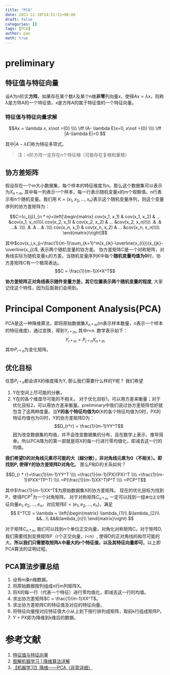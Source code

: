 ```yaml
---
title: "PCA"
date: 2023-12-10T14:51:51+08:00
draft: false
categories: []
tags: [PCA]
author: pan
math: true
---
```


# preliminary

## 特征值与特征向量

设A为n阶实**方阵**，如果存在某个数$\lambda$及某个n维**非零**列向量$x$，使得$Ax=\lambda x$，则称$\lambda$是方阵A的一个特征值，$x$是方阵A的属于特征值的一个特征向量。

### 特征值与特征向量求解

$$Ax = \lambda x, x\not ={0} \\\\
\iff (A- \lambda E)x=0, x\not ={0} \\\\
\iff |A-\lambda E|=0 $$

其中$|A-\lambda E|$称为特征多项式。
> 注：n阶方阵一定存在n个特征根（可能存在复根和重根）

## 协方差矩阵

假设存在一个m大小数据集，每个样本的特征维度为n。那么这个数据集可以表示为$X_{n * m}$, 其中每一列表示一个样本，每一行表示随机变量x的m个观察值。n行表示有n个随机变量。我们用
$K=(x_1, x_2, ...,x_n)$表示这个随机变量序列，则这个变量序列的协方差矩阵为：

$$C=(c_{ij})_{n * n}=\left[\begin{matrix}
    cov(x_1, x_1) & cov(x_1, x_2) & ... &cov(x_1, x_n)\\\\
    cov(x_2, x_1) & cov(x_2, x_2) & ... &cov(x_2, x_n)\\\\
    .& .& ...& .\\\\
    .& .& ...& .\\\\
    cov(x_n, x_1) & cov(x_n, x_2) & ... &cov(x_n, x_n)\\\\
\end{matrix}\right]$$

其中$cov(x_i,x_j)=\frac{1}{m-1}\sum_{k=1}^m(x_{ik}-\overline{x_{i}})(x_{jk}-\overline{x_j})$, 表示两个随机变量的协方差。
协方差矩阵C是一个对称矩阵，对角线实际为随机变量$x_i$的方差。当随机变量序列K中每个**随机变量均值为0**时，协方差矩阵C有一个极简表达。
$$C = \frac{1}{m-1}X*X^T$$

**协方差矩阵正对角线表示随件变量方差，其它位置表示两个随机变量的程度**, 大家记住这个特性，因为后面我们会用到。

# Principal Component Analysis(PCA)
PCA是这一种降维算法，即将原始数据集$X_{n * m}$(m表示样本数量，n表示一个样本的特征维度)，通过变换，得到$Y_{r * m}$, 其中r<n. 数学表示如下：
$$Y_{r * m} = P_{r * n}X_{n * m}$$
其中$P_{r*n}$为变化矩阵。

## 优化目标
任意$P_{r*n}$都会讲X的维度降为Y, 那么我们需要什么样的Y呢？
我们希望
1. Y在空间上尽可能的分散，
2. Y在的各个维度尽可能的不相关。
对于优化目标1，可以用方差来衡量；对于优化目标2，可以用协方差来衡量。preliminary中我们说过协方差矩阵恰好就包含了这两种度量。当**Y的各个特征均值为0**(X的各个特征均值为0时，PX的特征均值也为0)时，Y的协方差矩阵D为：
$$D_{r*r} = \frac{1}{m-1}YY^T$$
因为改变数据集的均值，并不会改变数据集的分布，且在数学上表示、推导简单。所以PCA降为的第一部就是将X的每一行进行零均值化，即减去这一行的均值。

**我们希望D的对角线元素尽可能的大（越分散），非对角线元素为0（不相关）。即找到P, 使得Y的协方差矩阵D对角化**。
那么P和D的关系如何？

$$D_{r * r}=\frac{1}{m-1}YY^T \\\\
=\frac{1}{m-1}(PX)(PX)^T \\\\
=\frac{1}{m-1}(PXX^TP^T) \\\\
=P(\frac{1}{m-1}XX^T)P^T \\\\
=PCP^T$$

其中$\frac{1}{m-1}XX^T$为原始数据集X的协方差矩阵。
现在的优化目标为找到P，使得$PCP^T$为一个对角矩阵。
对于对称矩阵$C_{n*n}$, 一定可以找到一组`单位正交`特征向量$e_{1}, e_{2}, ...,e_{n}$，对应矩阵$E=(e_{1}, e_{2}, ...,e_{n})$，满足
$$
E^TCE = \lambda = 
\left(\begin{matrix}
    \lambda_{1}\\
    &\lambda_{2}\\
    &&...\\
    &&&\lambda_{n}\\
\end{matrix}\right)
$$

对于矩阵$C_{n*n}$, 我们可以找到n个单位正交向量，对角化对称矩阵C。对于矩阵D, 我们需要找到变换矩阵P（r个正交向量，r<n）, 使得D的正对角线的和尽可能的大。**所以我们只需要取矩阵$\lambda$中最大的r个特征值，以及其特征向量即可**。以上即PCA算法的证明过程。

## PCA算法步骤总结

1. 设有m条n维数据。
2. 将原始数据按列组成n行m列矩阵X。
3. 将X的每一行（代表一个特征）进行零均值化，即减去这一行的均值。
4. 求出协方差矩阵$C = \frac{1}{m-1}XX^T$。
5. 求出协方差矩阵C的特征值及对应的特征向量。
6. 将特征向量按对应特征值大小从上到下按行排列成矩阵，取前k行组成矩阵P。
7.  Y = PX即为降维到k维后的数据。

# 参考文献

1. [特征值与特征向量](https://www2.edu-edu.com.cn/lesson_crs78/self/j_4184/soft/ch0501.html)
2. [图解机器学习 | 降维算法详解](https://www.showmeai.tech/article-detail/198)
3. [【机器学习】降维——PCA（非常详细）](https://zhuanlan.zhihu.com/p/77151308)
